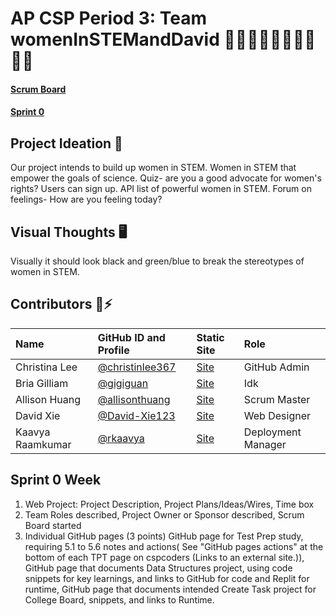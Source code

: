 # AP CSP Period 3: Team womenInSTEMandDavid 👩‍💻👩‍💻👩‍💻👩‍💻🧑‍💻

#### [Scrum Board](https://github.com/christinlee367/womenInSTEMandDavid/projects/1)

#### [Sprint 0](https://github.com/christinlee367/womenInSTEMandDavid/blob/main/README.md#sprint-0-week)

## Project Ideation 🚀
Our project intends to build up women in STEM. Women in STEM that empower the goals of science. Quiz- are you a good advocate for women's rights? Users can sign up. API list of powerful women in STEM. Forum on feelings- How are you feeling today?<br>

## Visual Thoughts 🖥
Visually it should look black and green/blue to break the stereotypes of women in STEM.<br>

## Contributors 👋⚡️
| Name | GitHub ID and Profile | Static Site | Role |
|:-----|:----------------------|:------|:--------|
| Christina Lee | [@christinlee367](https://github.com/christinlee367) | [Site](https://github.com/christinlee367/christinlee367.github.io) | GitHub Admin
| Bria Gilliam | [@gigiguan](https://github.com/gigiguan) | [Site](http://b-g101.github.io) | Idk
| Allison Huang | [@allisonthuang](https://github.com/allisonthuang) | [Site](http://allisonthuang.github.io) | Scrum Master
| David Xie | [@David-Xie123](https://github.com/David-Xie123) | [Site](https://github.com/David-Xie123/David-Xie123.github.io) | Web Designer
| Kaavya Raamkumar | [@rkaavya](https://github.com/rkaavya) | [Site](https://github.com/rkaavya/rkaavya.github.io) | Deployment Manager

## Sprint 0 Week
1. Web Project: Project Description, Project Plans/Ideas/Wires, Time box
2. Team Roles described, Project Owner or Sponsor described, Scrum Board started
3. Individual GitHub pages (3 points) GitHub page for Test Prep study, requiring 5.1 to 5.6 notes and actions( See "GitHub pages actions" at the bottom of each TPT page on cspcoders (Links to an external site.)), GitHub page that documents Data Structures project, using code snippets for key learnings, and links to  GitHub for code and Replit for runtime, GitHub page that documents intended Create Task project for College Board, snippets, and links to Runtime.

